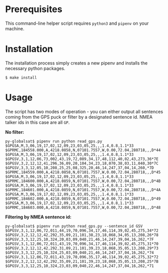 # Prerequisites


This command-line helper script requires `python3` and `pipenv` on your machine.


# Installation


The installation process simply creates a new pipenv and installs the necessary python packages.


    $ make install


# Usage


The script has two modes of operation - you can either output all sentences coming from the GPS puck or filter by a designated sentence id. NMEA talker ids in this case are all `GP`.


**No filter:**


    py-globalsat$ pipenv run python read_gps.py
    $GPGSA,M,3,06,19,17,02,12,09,23,03,05,25,,,1.4,0.8,1.1*33
    $GPRMC,184558.000,A,4218.0858,N,07101.7557,W,0.00,72.04,280718,,,D*44
    $GPGSA,M,3,06,19,17,02,12,09,23,03,05,25,,,1.4,0.8,1.1*33
    $GPGSV,3,1,12,06,73,002,43,19,72,089,34,17,48,112,40,02,43,273,36*7E
    $GPGSV,3,2,12,12,41,296,36,09,20,104,34,23,18,070,38,03,11,040,30*7C
    $GPGSV,3,3,12,05,10,208,25,25,08,325,20,46,14,247,37,04,14,260,*7D
    $GPRMC,184559.000,A,4218.0858,N,07101.7557,W,0.00,72.04,280718,,,D*45
    $GPGSA,M,3,06,19,17,02,12,09,23,03,05,25,,,1.4,0.8,1.1*33
    $GPRMC,184600.000,A,4218.0859,N,07101.7557,W,0.00,72.04,280718,,,D*4B
    $GPGSA,M,3,06,19,17,02,12,09,23,03,05,25,,,1.4,0.8,1.1*33
    $GPRMC,184601.000,A,4218.0859,N,07101.7557,W,0.00,72.04,280718,,,D*4A
    $GPGSA,M,3,06,19,17,02,12,09,23,03,05,25,,,1.4,0.8,1.1*33
    $GPRMC,184602.000,A,4218.0859,N,07101.7557,W,0.00,72.04,280718,,,D*49
    $GPGSA,M,3,06,19,17,02,12,09,23,03,05,25,,,1.4,0.8,1.1*33
    $GPRMC,184603.000,A,4218.0859,N,07101.7557,W,0.00,72.04,280718,,,D*48


**Filtering by NMEA sentence id:**

    py-globalsat$ pipenv run python read_gps.py --sentence_id GSV
    $GPGSV,3,1,12,06,72,011,44,19,70,096,34,17,46,114,39,02,45,275,34*72
    $GPGSV,3,2,12,12,42,292,35,09,21,101,38,23,18,068,34,05,13,208,26*78
    $GPGSV,3,3,12,25,10,324,20,03,09,040,21,46,14,247,39,04,16,262,*7F
    $GPGSV,3,1,12,06,72,011,43,19,70,096,34,17,46,114,39,02,45,275,31*70
    $GPGSV,3,2,12,12,42,292,31,09,21,101,39,23,18,068,35,05,13,208,29*73
    $GPGSV,3,3,12,25,10,324,25,03,09,040,21,46,14,247,37,04,16,262,*74
    $GPGSV,3,1,12,06,72,011,43,19,70,096,35,17,46,114,39,02,45,275,32*72
    $GPGSV,3,2,12,12,42,292,35,09,21,101,39,23,18,068,35,05,13,208,25*7B
    $GPGSV,3,3,12,25,10,324,23,03,09,040,22,46,14,247,37,04,16,262,*71

